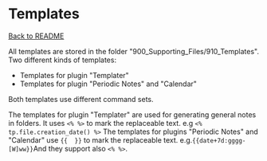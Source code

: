# Templates
[Back to README](../../README.md)

All templates are stored in the folder "900_Supporting_Files/910_Templates".  
Two different kinds of templates:
- Templates for plugin "Templater"
- Templates for plugin "Periodic Notes" and "Calendar"

Both templates use different command sets. 

The templates for plugin "Templater" are used for generating general notes in folders. It uses `<% %>` to mark the replaceable text. e.g  `<% tp.file.creation_date() %>`
The templates for plugins "Periodic Notes" and "Calendar" use `{{  }}` to mark the replaceable text. e.g.`{{date+7d:gggg-[W]ww}}`And they support also `<% %>`. 

